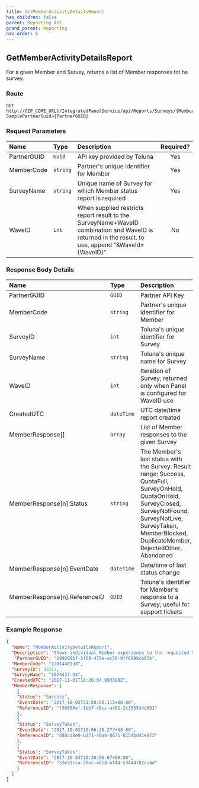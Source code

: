 ```yaml
---
title: GetMemberActivityDetailsReport
has_children: false
parent: Reporting API
grand_parent: Reporting
nav_order: 6
---
```


## GetMemberActivityDetailsReport

For a given Member and Survey, returns a list of Member responses tot he survey.

### Route
```
GET http://{IP_CORE_URL}/IntegratedPanelService/api/Reports/Surveys/{MemberCode}/{SurveyName}/ActivityDetails?SamplePartnerGuid={PartnerGUID}
```

### Request Parameters

| Name | Type | Description | Required? |
| :--- | :--- | :--- | :---: |
| PartnerGUID | ```Guid``` | API key provided by Toluna | Yes |
| MemberCode | ```string``` | Partner's unique identifier for Member | Yes |
| SurveyName | ```string``` | Unique name of Survey for which Member status report is required | Yes |
| WaveID | ```int``` | When supplied restricts report result to the SurveyName+WaveID combination and WaveID is returned in the result. to use, append "&WaveId={WaveID}" | No |

### Response Body Details

| Name | Type | Description |
| :--- | :--- | :--- |
| PartnerGUID | ```GUID``` | Partner API Key |
| MemberCode | ```string``` | Partner's unique identifier for Member |
| SurveyID | ```int``` | Toluna's unique identifier for Survey |
| SurveyName | ```string``` | Toluna's unique name for Survey |
| WaveID | ```int``` | Iteration of Survey; returned only when Panel is configured for WaveID use |
| CreatedUTC | ```dateTime``` | UTC date/time report created |
| MemberResponse[] | ```array``` | List of Member responses to the given Survey |
| MemberResponse[n].Status | ```string``` | The Member's last status with the Survey. Result range: Success, QuotaFull, SurveyOnHold, QuotaOnHold, SurveyClosed, SurveyNotFound, SurveyNotLive, SurveyTaken, MemberBlocked, DuplicateMember, RejectedOther, Abandoned |
| MemberResponse[n].EventDate | ```dateTime``` | Date/time of last status change |
| MemberResponse[n].ReferenceID | ```GUID``` | Toluna's identifier for Member's response to a Survey; useful for support tickets |

### Example Response
```json
{
  "Name": "MemberActivityDetailsReport",
  "Description": "Shows individual Member experience to the requested Survey",
   "PartnerGUID": "b89268bf-5f68-470e-ac50-9ff6998cb93b",
  "MemberCode": "1701440138",
  "SurveyID": 33217,
  "SurveyName": "1074437-US",
  "CreatedUTC": "2017-11-01T18:26:04.693398Z",
  "MemberResponse": [
    {
    "Status": "Success",
    "EventDate": "2017-10-02T21:50:58.113+00:00",
    "ReferenceID": "f50806ef-1bb7-49cc-a401-2c355534d091"
    },
    {
    "Status": "SurveyTaken",
    "EventDate": "2017-10-03T10:06:38.277+00:00",
    "ReferenceID": "d40cd8e0-b271-40a4-8671-8154bd41e973"
    },
    {
    "Status": "SurveyTaken",
    "EventDate": "2017-10-03T10:30:06.67+00:00",
    "ReferenceID": "53e31cca-26ec-46c8-bf44-53444f02cc4d"
    }
  ]
}
```


